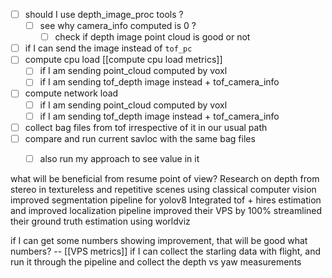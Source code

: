 - [ ] should I use depth_image_proc tools ?
	- [ ] see why camera_info computed is 0 ? 
		- [ ] check if depth image point cloud is good or not 
- [ ] if I can send the image instead of `tof_pc`
- [ ] compute cpu load [[compute cpu load metrics]]
	- [ ] if I am sending point_cloud computed by voxl
	- [ ] if I am sending tof_depth image instead + tof_camera_info
- [ ] compute network load 
	- [ ] if I am sending point_cloud computed by voxl
	- [ ] if I am sending tof_depth image instead + tof_camera_info
- [ ] collect bag files from tof irrespective of it in our usual path
- [ ] compare and run current savloc with the same bag files
	- [ ] also run my approach to see value in it 


what will be beneficial from resume point of view? 
Research on depth from stereo in textureless and repetitive scenes using classical computer vision
improved segmentation pipeline for yolov8 
Integrated tof + hires estimation and improved localization pipeline
improved their VPS by 100% 
streamlined their ground truth estimation using worldviz



if I can get some numbers showing improvement, that will be good 
what numbers? -- [[VPS metrics]]
if I can collect the starling data with flight, and run it through the pipeline and collect the depth vs yaw measurements 


